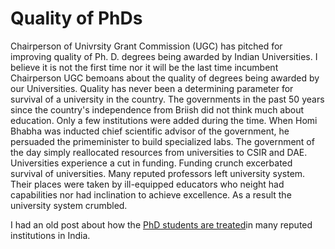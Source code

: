 # Quality of PhDs

Chairperson of Univrsity Grant Commission (UGC) has pitched for improving quality of Ph. D. degrees being awarded by Indian Universities. I believe it is
not the first time nor it will be the last time incumbent Chairperson UGC bemoans about the quality of degrees being awarded by our Universities. Quality
has never been a determining parameter for survival of a university in the country. The governments in the past 50 years since the country's independence
from Briish did not think much about education. Only a few institutions were added during the time. When Homi Bhabha was inducted chief scientific 
advisor of the government, he persuaded the primeminister to build specialized labs. The government of the day simply reallocated resources from universities
to CSIR and DAE. Universities experience a cut in funding. Funding crunch excerbated survival of universities. Many reputed professors left university 
system. Their places were taken by ill-equipped educators who neight had capabilities nor had inclination to achieve excellence. As a result the university
system crumbled. 


I had an old post about how the [PhD students are treated](Topics/PhDstudents.md)in many reputed institutions in India.  
